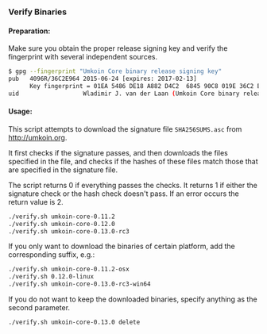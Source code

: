 ### Verify Binaries

#### Preparation:

Make sure you obtain the proper release signing key and verify the fingerprint with several independent sources.

```sh
$ gpg --fingerprint "Umkoin Core binary release signing key"
pub   4096R/36C2E964 2015-06-24 [expires: 2017-02-13]
      Key fingerprint = 01EA 5486 DE18 A882 D4C2  6845 90C8 019E 36C2 E964
uid                  Wladimir J. van der Laan (Umkoin Core binary release signing key) <laanwj@gmail.com>
```

#### Usage:

This script attempts to download the signature file `SHA256SUMS.asc` from http://umkoin.org.

It first checks if the signature passes, and then downloads the files specified in the file, and checks if the hashes of these files match those that are specified in the signature file.

The script returns 0 if everything passes the checks. It returns 1 if either the signature check or the hash check doesn't pass. If an error occurs the return value is 2.


```sh
./verify.sh umkoin-core-0.11.2
./verify.sh umkoin-core-0.12.0
./verify.sh umkoin-core-0.13.0-rc3
```

If you only want to download the binaries of certain platform, add the corresponding suffix, e.g.:

```sh
./verify.sh umkoin-core-0.11.2-osx
./verify.sh 0.12.0-linux
./verify.sh umkoin-core-0.13.0-rc3-win64
```

If you do not want to keep the downloaded binaries, specify anything as the second parameter.

```sh
./verify.sh umkoin-core-0.13.0 delete
```
